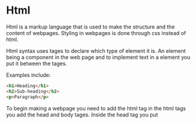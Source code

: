 # Html
Html is a markup language that is used to make the structure and the content of webpages. Styling in webpages is done through css instead of html. 

Html syntax uses tages to declare which type of element it is. An element being a component in the web page and to implement text in a element you put it between the tages.

Examples include:
```html
<h1>Heading</h1>
<h2>Sub-heading</h2>
<p>Paragraph</p>
```

To begin making a webpage you need to add the html tag in the html tags you add the head and body tages. Inside the head tag you put

